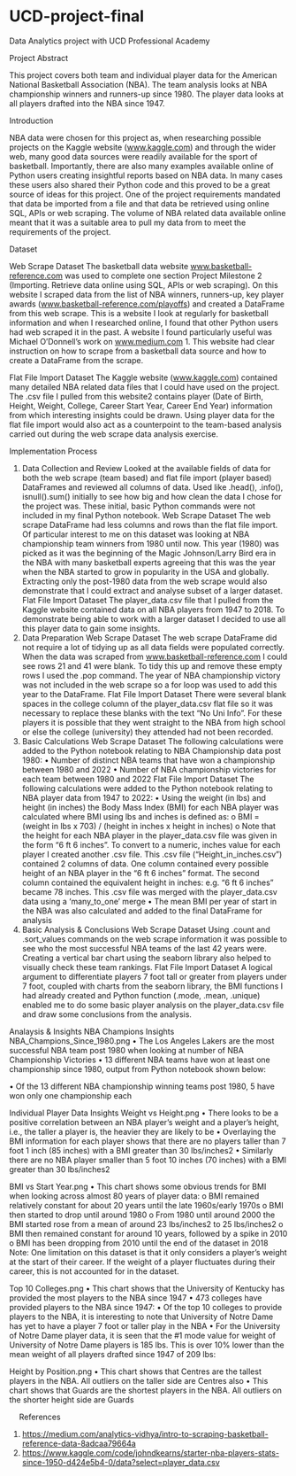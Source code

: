 # UCD-project-final
Data Analytics project with UCD Professional Academy

Project Abstract

This project covers both team and individual player data for the American National Basketball Association (NBA). The team analysis looks at NBA championship winners and runners-up since 1980. The player data looks at all players drafted into the NBA since 1947.

Introduction

NBA data were chosen for this project as, when researching possible projects on the Kaggle website (www.kaggle.com) and through the wider web, many good data sources were readily available for the sport of basketball.
Importantly, there are also many examples available online of Python users creating insightful reports based on NBA data. In many cases these users also shared their Python code and this proved to be a great source of ideas for this project.
One of the project requirements mandated that data be imported from a file and that data be retrieved using online SQL, APIs or web scraping. The volume of NBA related data available online meant that it was a suitable area to pull my data from to meet the requirements of the project.

Dataset

Web Scrape Dataset
The basketball data website www.basketball-reference.com was used to complete one section Project Milestone 2 (Importing. Retrieve data online using SQL, APIs or web scraping). On this website I scraped data from the list of NBA winners, runners-up, key player awards (www.basketball-reference.com/playoffs) and created a DataFrame from this web scrape. This is a website I look at regularly for basketball information and when I researched online, I found that other Python users had web scraped it in the past. A website I found particularly useful was Michael O’Donnell’s work on www.medium.com 1. This website had clear instruction on how to scrape from a basketball data source and how to create a DataFrame from the scrape.

Flat File Import Dataset
The Kaggle website (www.kaggle.com) contained many detailed NBA related data files that I could have used on the project. The .csv file I pulled from this website2 contains player (Date of Birth, Height, Weight, College, Career Start Year, Career End Year) information from which interesting insights could be drawn. Using player data for the flat file import would also act as a counterpoint to the team-based analysis carried out during the web scrape data analysis exercise.

Implementation Process
1.	Data Collection and Review
Looked at the available fields of data for both the web scrape (team based) and flat file import (player based) DataFrames and reviewed all columns of data. Used like .head(), .info(), isnull().sum() initially to see how big and how clean the data I chose for the project was. These initial, basic Python commands were not included in my final Python notebook.
Web Scrape Dataset
The web scrape DataFrame had less columns and rows than the flat file import. Of particular interest to me on this dataset was looking at NBA championship team winners from 1980 until now. This year (1980) was picked as it was the beginning of the Magic Johnson/Larry Bird era in the NBA with many basketball experts agreeing that this was the year when the NBA started to grow in popularity in the USA and globally. Extracting only the post-1980 data from the web scrape would also demonstrate that I could extract and analyse subset of a larger dataset.
Flat File Import Dataset
The player_data.csv file that I pulled from the Kaggle website contained data on all NBA players from 1947 to 2018. To demonstrate being able to work with a larger dataset I decided to use all this player data to gain some insights.
2.	Data Preparation
Web Scrape Dataset
The web scrape DataFrame did not require a lot of tidying up as all data fields were populated correctly. When the data was scraped from www.basketball-reference.com I could see rows 21 and 41 were blank. To tidy this up and remove these empty rows I used the .pop command. The year of NBA championship victory was not included in the web scrape so a for loop was used to add this year to the DataFrame.
Flat File Import Dataset
There were several blank spaces in the college column of the player_data.csv flat file so it was necessary to replace these blanks with the text “No Uni Info”. For these players it is possible that they went straight to the NBA from high school or else the college (university) they attended had not been recorded.
3.	Basic Calculations
Web Scrape Dataset
The following calculations were added to the Python notebook relating to NBA Championship data post 1980:
•	Number of distinct NBA teams that have won a championship between 1980 and 2022
•	Number of NBA championship victories for each team between 1980 and 2022
Flat File Import Dataset
The following calculations were added to the Python notebook relating to NBA player data from 1947 to 2022:
•	Using the weight (in lbs) and height (in inches) the Body Mass Index (BMI) for each NBA player was calculated where BMI using lbs and inches is defined as:
o	BMI = (weight in lbs x 703) / (height in inches x height in inches)
o	Note that the height for each NBA player in the player_data.csv file was given in the form “6 ft 6 inches”. To convert to a numeric, inches value for each player I created another .csv file. This .csv file (“Height_in_inches.csv”) contained 2 columns of data. One column contained every possible height of an NBA player in the “6 ft 6 inches” format. The second column contained the equivalent height in inches: e.g. “6 ft 6 inches” became 78 inches. This .csv file was merged with the player_data.csv data using a ‘many_to_one’ merge
•	The mean BMI per year of start in the NBA was also calculated and added to the final DataFrame for analysis
4.	Basic Analysis & Conclusions
Web Scrape Dataset
Using .count and .sort_values commands on the web scrape information it was possible to see who the most successful NBA teams of the last 42 years were. Creating a vertical bar chart using the seaborn library also helped to visually check these team rankings.
Flat File Import Dataset
A logical argument to differentiate players 7 foot tall or greater from players under 7 foot, coupled with charts from the seaborn library, the BMI functions I had already created and Python function (.mode, .mean, .unique) enabled me to do some basic player analysis on the player_data.csv file and draw some conclusions from the analysis.

Analaysis & Insights
NBA Champions Insights
NBA_Champions_Since_1980.png
•	The Los Angeles Lakers are the most successful NBA team post 1980 when looking at number of NBA Championship Victories
•	13 different NBA teams have won at least one championship since 1980, output from Python notebook shown below:
 
•	Of the 13 different NBA championship winning teams post 1980, 5 have won only one championship each


Individual Player Data Insights
Weight vs Height.png
•	There looks to be a positive correlation between an NBA player’s weight and a player’s height, i.e., the taller a player is, the heavier they are likely to be
•	Overlaying the BMI information for each player shows that there are no players taller than 7 foot 1 inch (85 inches) with a BMI greater than 30 lbs/inches2
•	Similarly there are no NBA player smaller than 5 foot 10 inches (70 inches) with a BMI greater than 30 lbs/inches2

BMI vs Start Year.png
•	This chart shows some obvious trends for BMI when looking across almost 80 years of player data:
o	BMI remained relatively constant for about 20 years until the late 1960s/early 1970s
o	BMI then started to drop until around 1980
o	From 1980 until around 2000 the BMI started rose from a mean of around 23 lbs/inches2 to 25 lbs/inches2 
o	BMI then remained constant for around 10 years, followed by a spike in 2010
o	BMI has been dropping from 2010 until the end of the dataset in 2018
Note: One limitation on this dataset is that it only considers a player’s weight at the start of their career. If the weight of a player fluctuates during their career, this is not accounted for in the dataset.

Top 10 Colleges.png
•	This chart shows that the University of Kentucky has provided the most players to the NBA since 1947
•	473 colleges have provided players to the NBA since 1947:
•	Of the top 10 colleges to provide players to the NBA, it is interesting to note that University of Notre Dame has yet to have a player 7 foot or taller play in the NBA
•	For the University of Notre Dame player data, it is seen that the #1 mode value for weight of University of Notre Dame players is 185 lbs. This is over 10% lower than the mean weight of all players drafted since 1947 of 209 lbs:
 

Height by Position.png
•	This chart shows that Centres are the tallest players in the NBA. All outliers on the taller side are Centres also
•	This chart shows that Guards are the shortest players in the NBA. All outliers on the shorter height side are Guards

 
References
1.	https://medium.com/analytics-vidhya/intro-to-scraping-basketball-reference-data-8adcaa79664a
2.	https://www.kaggle.com/code/johndkearns/starter-nba-players-stats-since-1950-d424e5b4-0/data?select=player_data.csv


